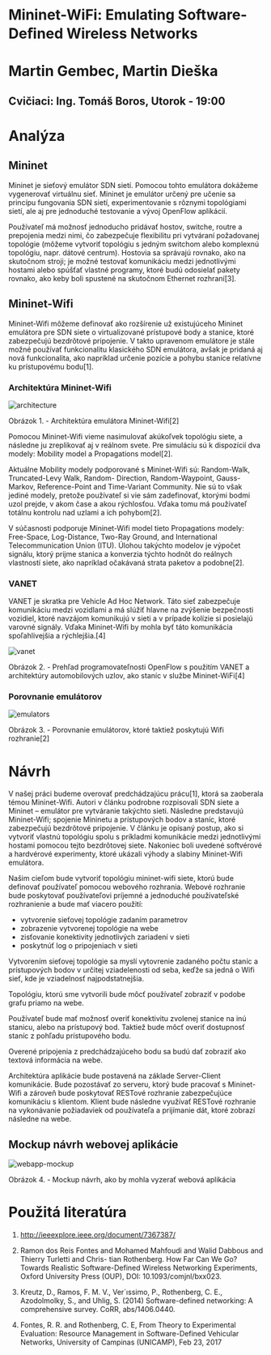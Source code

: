 ﻿# Mininet-WiFi: Emulating Software-Deﬁned Wireless Networks 

# Martin Gembec, Martin Dieška 
Cvičiaci: Ing. Tomáš Boros, Utorok - 19:00
------------------------------------------------------------------------

# Analýza
## Mininet
Mininet je sieťový emulátor SDN sietí. Pomocou tohto emulátora dokážeme vygenerovať virtuálnu sieť. Mininet je emulátor určený pre učenie sa princípu fungovania SDN sietí, experimentovanie s rôznymi topológiami sietí, ale aj pre jednoduché testovanie a vývoj OpenFlow aplikácií.

Používateľ má možnosť jednoducho pridávať hostov, switche, routre a prepojenia medzi nimi, čo zabezpečuje flexibilitu pri vytváraní požadovanej topológie (môžeme vytvoriť topológiu s jedným switchom alebo komplexnú topológiu, napr. dátové centrum). Hostovia sa správajú rovnako, ako na skutočnom stroji; je možné testovať komunikáciu medzi jednotlivými hostami alebo spúšťať vlastné programy, ktoré budú odosielať pakety rovnako, ako keby boli spustené na skutočnom Ethernet rozhraní[3].

## Mininet-Wifi
Mininet-Wifi môžeme definovať ako rozšírenie už existujúceho Mininet emulátora pre SDN siete o virtualizované prístupové body a stanice, ktoré zabezpečujú bezdrôtové pripojenie. V takto upravenom emulátore je stále možné používať funkcionalitu klasického SDN emulátora, avšak je pridaná aj nová funkcionalita, ako napríklad určenie pozície a pohybu stanice relatívne ku prístupovému bodu[1].

### Architektúra Mininet-Wifi
![architecture](https://github.com/aks-2017/semestralne-zadania-semestralne-zadanie-xdieska-xgembec/blob/master/images/architecture.png "Architektura")

Obrázok 1. - Architektúra emulátora Mininet-Wifi[2]

Pomocou Mininet-Wifi vieme nasimulovať akúkoľvek topológiu siete, a následne ju zreplikovať aj v reálnom svete. Pre simuláciu sú k dispozícií dva modely: Mobility model a Propagations model[2].

Aktuálne Mobility modely podporované s Mininet-Wifi sú: Random-Walk, Truncated-Levy Walk, Random- Direction, Random-Waypoint, Gauss-Markov, Reference-Point and Time-Variant Community. Nie sú to však jediné modely, pretože používateľ si vie sám zadefinovať, ktorými bodmi uzol prejde, v akom čase a akou rýchlosťou. Vďaka tomu má používateľ totálnu kontrolu nad uzlami a ich pohybom[2].

V súčasnosti podporuje Mininet-Wifi model tieto Propagations modely: Free-Space, Log-Distance, Two-Ray Ground, and International Telecommunication Union (ITU). Úlohou takýchto modelov je výpočet signálu, ktorý prijme stanica a konverzia týchto hodnôt do reálnych vlastností siete, ako napríklad očakávaná strata paketov a podobne[2].

### VANET
VANET je skratka pre Vehicle Ad Hoc Network. Táto sieť zabezpečuje komunikáciu medzi vozidlami a má slúžiť hlavne na zvýšenie bezpečnosti vozidiel, ktoré navzájom komunikujú v sieti a v prípade kolízie si posielajú varovné signály. Vďaka Mininet-Wifi by mohla byť táto komunikácia spoľahlivejšia a rýchlejšia.[4]

![vanet](https://github.com/aks-2017/semestralne-zadania-semestralne-zadanie-xdieska-xgembec/blob/master/images/vanet.png "vanet example")

Obrázok 2. - Prehľad programovateľnosti OpenFlow s použitím VANET a architektúry automobilových uzlov, ako staníc v službe Mininet-WiFi[4]

### Porovnanie emulátorov
![emulators](https://github.com/aks-2017/semestralne-zadania-semestralne-zadanie-xdieska-xgembec/blob/master/images/emulator_compare.png "Porovnanie emulatorov")

Obrázok 3. - Porovnanie emulátorov, ktoré taktiež poskytujú Wifi rozhranie[2]

# Návrh
V našej práci budeme overovať predchádzajúcu prácu[1], ktorá sa zaoberala témou Mininet-Wifi. Autori v článku podrobne rozpisovali SDN siete a Mininet – emulátor pre vytváranie takýchto sieti. Následne predstavujú Mininet-Wifi; spojenie Mininetu a prístupových bodov a staníc, ktoré zabezpečujú bezdrôtové pripojenie. V článku je opísaný postup, ako si vytvoriť vlastnú topológiu spolu s príkladmi komunikácie medzi jednotlivými hostami pomocou tejto bezdrôtovej siete. Nakoniec boli uvedené softvérové a hardvérové experimenty, ktoré ukázali výhody a slabiny Mininet-Wifi emulátora.

Našim cieľom bude vytvoriť topológiu mininet-wifi siete, ktorú bude definovať používateľ pomocou webového rozhrania. Webové rozhranie bude poskytovať používateľovi príjemné a jednoduché používateľské rozhranienie a bude mať viacero použití: 

 - vytvorenie sieťovej topológie zadaním parametrov
 - zobrazenie vytvorenej topológie na webe
 - zisťovanie konektivity jednotlivých zariadení v sieti
 - poskytnúť log o pripojeniach v sieti

Vytvorením sieťovej topológie sa myslí vytovrenie zadaného počtu staníc a prístupových bodov v určitej vziadelenosti od seba, keďže sa jedná o Wifi sieť, kde je vziadelnosť najpodstatnejšia.
  
  Topológiu, ktorú sme vytvorili bude môcť používateľ zobraziť v podobe grafu priamo na webe.
  
  Používateľ bude mať možnosť overiť konektivitu zvolenej stanice na inú stanicu, alebo na prístupový bod. Taktiež bude môcť overiť dostupnosť staníc z pohľadu prístupového bodu.
  
  Overené pripojenia z predchádzajúceho bodu sa budú dať zobraziť ako textová informácia na webe.
  
  Architektúra aplikácie bude postavená na základe Server-Client komunikácie. Bude pozostávať zo serveru, ktorý bude pracovať s Mininet-Wifi a zároveň bude poskytovať RESTové rozhranie zabezpečujúce komunikáciu s klientom. Klient bude následne využívať RESTové rozhranie na vykonávanie požiadaviek od používateľa a prijímanie dát, ktoré zobrazí následne na webe.

## Mockup návrh webovej aplikácie
![webapp-mockup](https://github.com/aks-2017/semestralne-zadania-semestralne-zadanie-xdieska-xgembec/blob/master/images/webapp-mockup.PNG "Mockup")

Obrázok 4. - Mockup návrh, ako by mohla vyzerať webová aplikácia
   
# Použitá literatúra
1. http://ieeexplore.ieee.org/document/7367387/

2. Ramon dos Reis Fontes and Mohamed Mahfoudi and Walid Dabbous and Thierry Turletti and Chris- tian Rothenberg. How Far Can We Go? Towards Realistic Software-Defined Wireless Networking Experiments, Oxford University Press (OUP), DOI: 10.1093/comjnl/bxx023.

3. Kreutz, D., Ramos, F. M. V., Ver´ıssimo, P., Rothenberg, C. E., Azodolmolky, S., and Uhlig, S. (2014) Software-defined networking: A comprehensive survey. CoRR, abs/1406.0440.

4. Fontes, R. R. and Rothenberg, C. E, From Theory to Experimental Evaluation: Resource Management in Software-Defined Vehicular Networks, University of Campinas (UNICAMP), Feb 23, 2017

